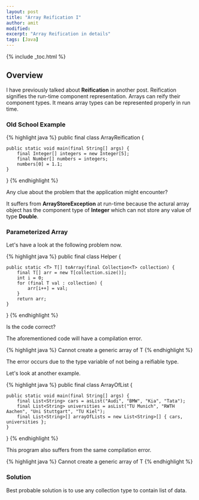```yaml
---
layout: post
title: "Array Reification I"
author: amit
modified:
excerpt: "Array Reification in details"
tags: [Java]
---
```


{% include _toc.html %}

## Overview

I have previously talked about **Reification** in another post. Reification signifies the run-time component representation. Arrays can reify their component types. It means array types can be represented properly in run time.

### Old School Example

{% highlight java %}
public final class ArrayReification {

	public static void main(final String[] args) {
		final Integer[] integers = new Integer[5];
		final Number[] numbers = integers;
		numbers[0] = 1.1;
	}

}
{% endhighlight %}

Any clue about the problem that the application might encounter?

It suffers from **ArrayStoreException** at run-time because the actural array object has the component type of **Integer** which can not store any value of type **Double**.

### Parameterized Array

Let's have a look at the following problem now.

{% highlight java %}
public final class Helper {

	public static <T> T[] toArray(final Collection<T> collection) {
		final T[] arr = new T[collection.size()];
		int i = 0;
		for (final T val : collection) {
			arr[i++] = val;
		}
		return arr;
	}

}
{% endhighlight %}

Is the code correct?

The aforementioned code will have a compilation error.

{% highlight java %}
Cannot create a generic array of T
{% endhighlight %}

The error occurs due to the type variable of not being a reifiable type.

Let's look at another example.

{% highlight java %}
public final class ArrayOfList {

	public static void main(final String[] args) {
		final List<String> cars = asList("Audi", "BMW", "Kia", "Tata");
		final List<String> universities = asList("TU Munich", "RWTH Aachen", "Uni Stuttgart", "TU Kiel");
		final List<String>[] arrayOfLists = new List<String>[] { cars, universities };
	}
}
{% endhighlight %}

This program also suffers from the same compilation error.

{% highlight java %}
Cannot create a generic array of T
{% endhighlight %}

### Solution

Best probable solution is to use any collection type to contain list of data.
